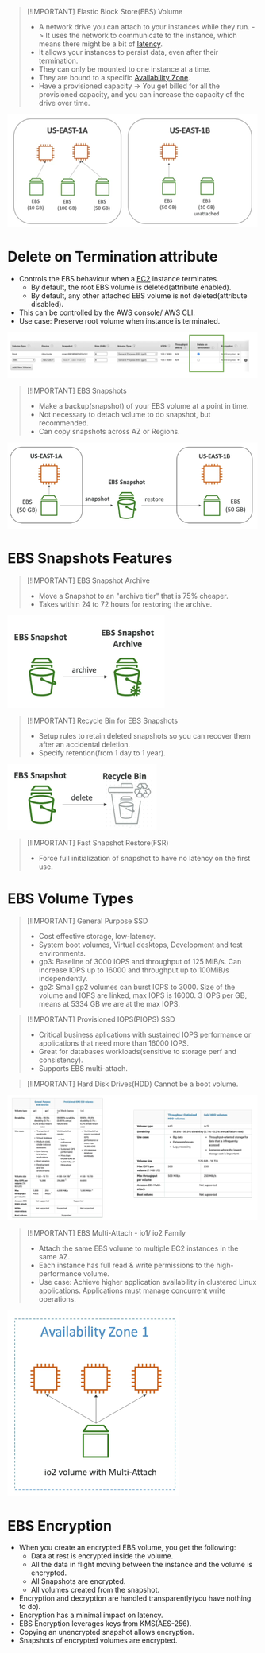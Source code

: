 > [!IMPORTANT] Elastic Block Store(EBS) Volume
> - A network drive you can attach to your instances while they run. -> It uses the network to communicate to the instance, which means there might be a bit of [latency](Redes/Chapter%201/03-Delay,%20Loss%20and%20Throughput.md).
> - It allows your instances to persist data, even after their termination.
> - They can only be mounted to one instance at a time.
> - They are bound to a specific [Availability Zone](AWS/Cloud%20Practitioner%20(CLF-C02)/03-Infrastructure%20and%20Realiability/08B-Availability%20Zones.md).
> - Have a provisioned capacity -> You get billed for all the provisioned capacity, and you can increase the capacity of the drive over time.


![](AWS/AWS%20Solutions%20Architect%20Associate%20Certification%20SAA-C03/img/Pasted%20image%2020241105084929.png)

# Delete on Termination attribute
- Controls the EBS behaviour when a [EC2](AWS/Cloud%20Practitioner%20(CLF-C02)/02-Compute%20in%20the%20Cloud/04-Amazon%20Elastic%20Compute%20Cloud(EC2).md) instance terminates.
	- By default, the root EBS volume is deleted(attribute enabled).
	- By default, any other attached EBS volume is not deleted(attribute disabled).
- This can be controlled by the AWS console/ AWS CLI.
- Use case: Preserve root volume when instance is terminated.

![](AWS/AWS%20Solutions%20Architect%20Associate%20Certification%20SAA-C03/img/Pasted%20image%2020241105085254.png)



> [!IMPORTANT] EBS Snapshots
> - Make a backup(snapshot) of your EBS volume at a point in time.
> - Not necessary to detach volume to do snapshot, but recommended.
> - Can copy snapshots across AZ or Regions.

![](AWS/AWS%20Solutions%20Architect%20Associate%20Certification%20SAA-C03/img/Pasted%20image%2020241105090036.png)

# EBS Snapshots Features

> [!IMPORTANT] EBS Snapshot Archive
> - Move a Snapshot to an "archive tier" that is 75% cheaper.
> - Takes within 24 to 72 hours for restoring the archive.

![](AWS/AWS%20Solutions%20Architect%20Associate%20Certification%20SAA-C03/img/Pasted%20image%2020241105090310.png)



> [!IMPORTANT] Recycle Bin for EBS Snapshots
> - Setup rules to retain deleted snapshots so you can recover them after an accidental deletion.
> - Specify retention(from 1 day to 1 year).

![](AWS/AWS%20Solutions%20Architect%20Associate%20Certification%20SAA-C03/img/Pasted%20image%2020241105090442.png)

> [!IMPORTANT] Fast Snapshot Restore(FSR)
> - Force full initialization of snapshot to have no latency on the first use.


# EBS Volume Types

> [!IMPORTANT] General Purpose SSD 
> - Cost effective storage, low-latency.
> - System boot volumes, Virtual desktops, Development and test environments.
> - gp3: Baseline of 3000 IOPS and throughput of 125 MiB/s. Can increase IOPS up to 16000 and throughput up to 100MiB/s independently. 
> - gp2: Small gp2 volumes can burst IOPS to 3000. Size of the volume and IOPS are linked, max IOPS is 16000. 3 IOPS per GB, means at 5334 GB we are at the max IOPS.


> [!IMPORTANT] Provisioned IOPS(PIOPS) SSD
> - Critical business aplications with sustained IOPS performance or applications that need more than 16000 IOPS.
> - Great for databases workloads(sensitive to storage perf and consistency).
> - Supports EBS multi-attach.



> [!IMPORTANT] Hard Disk Drives(HDD)
> Cannot be a boot volume.
> 


![](AWS/AWS%20Solutions%20Architect%20Associate%20Certification%20SAA-C03/img/Pasted%20image%2020241105094154.png)


> [!IMPORTANT] EBS Multi-Attach - io1/ io2 Family
> - Attach the same EBS volume to multiple EC2 instances in the same AZ.
> - Each instance has full read & write permissions to the high-performance volume.
> - Use case: Achieve higher application availability in clustered Linux applications. Applications must manage concurrent write operations.


![](AWS/AWS%20Solutions%20Architect%20Associate%20Certification%20SAA-C03/img/Pasted%20image%2020241105094356.png)


# EBS Encryption
- When you create an encrypted EBS volume, you get the following:
	- Data at rest is encrypted inside the volume.
	- All the data in flight moving between the instance and the volume is encrypted.
	- All Snapshots are encrypted.
	- All volumes created from the snapshot.
- Encryption and decryption are handled transparently(you have nothing to do).
- Encryption has a minimal impact on latency.
- EBS Encryption leverages keys from KMS(AES-256).
- Copying an unencrypted snapshot allows encryption.
- Snapshots of encrypted volumes are encrypted.